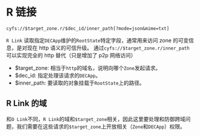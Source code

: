 # R 链接

```
cyfs://$target_zone.r/$dec_id/inner_path[?mode=json&mime=txt]
```

`R Link` 读取指定`DECApp`维护的`RootState`特定字段，通常用来访问 zone 的可变信息，是对现在 http 语义的可信升级。
通过`cyfs://$target_zone.r/inner_path` 可以实现完全的 http 替代（只是增加了 p2p 网络访问）

-   $target_zone: 相当于`http`的域名，说明向哪个`Zone`发起请求。
-   $dec_id: 指定处理该请求的`DECApp`。
-   $inner_path: 要读取的对象挂载于`RootState`上的路径。

## R Link 的域

和`O Link`不同，`R Link`的域和`$target_zone`相关，因此这里要处理和防御跨域问题，我们需要在这些请求的`$target_zone`上开放相关（`Zone`和`DECApp`）权限。
